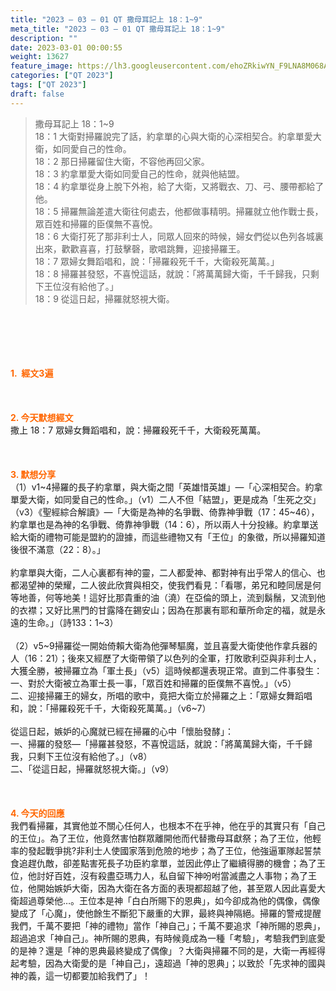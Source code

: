 ```yaml
---
title: "2023 – 03 – 01 QT 撒母耳記上 18：1~9"
meta_title: "2023 – 03 – 01 QT 撒母耳記上 18：1~9"
description: ""
date: 2023-03-01 00:00:55
weight: 13627
feature_image: https://lh3.googleusercontent.com/ehoZRkiwYN_F9LNA8M068AYxt73EavCZno-PD1cJRuf5BbSkQVUWr3gNEbt5kSs28Pb_Elg17kSrtf9ybWvojWoMV6I4tPM3vGRGDq6GkKkPdL2Gut4QAIw4-uykKUAtNiKgQKntvsU=w800
categories: ["QT 2023"]
tags: ["QT 2023"]
draft: false
---
```


<blockquote>撒母耳記上 18：1~9<br />
18：1 大衛對掃羅說完了話，約拿單的心與大衛的心深相契合。約拿單愛大衛，如同愛自己的性命。<br />
18：2 那日掃羅留住大衛，不容他再回父家。<br />
18：3 約拿單愛大衛如同愛自己的性命，就與他結盟。<br />
18：4 約拿單從身上脫下外袍，給了大衛，又將戰衣、刀、弓、腰帶都給了他。<br />
18：5 掃羅無論差遣大衛往何處去，他都做事精明。掃羅就立他作戰士長，眾百姓和掃羅的臣僕無不喜悅。<br />
18：6 大衛打死了那非利士人，同眾人回來的時候，婦女們從以色列各城裏出來，歡歡喜喜，打鼓擊磬，歌唱跳舞，迎接掃羅王。<br />
18：7 眾婦女舞蹈唱和，說：「掃羅殺死千千，大衛殺死萬萬。」<br />
18：8 掃羅甚發怒，不喜悅這話，就說：「將萬萬歸大衛，千千歸我，只剩下王位沒有給他了。」<br />
18：9 從這日起，掃羅就怒視大衛。</blockquote><br />
&nbsp;<br />
<br />
&nbsp;<br />
<br />
<span style="color: #ff6600;"><strong>1.  經文3遍</strong></span><br />
<br />
&nbsp;<br />
<br />
<span style="color: #ff6600;"><strong>2. 今天默想經文<br />
</strong></span>撒上 18：7 眾婦女舞蹈唱和，說：掃羅殺死千千，大衛殺死萬萬。<br />
<br />
&nbsp;<br />
<br />
<strong><span style="color: #ff6600;">3. 默想分享<br />
</span></strong>（1）v1~4掃羅的長子約拿單，與大衛之間「英雄惜英雄」—「心深相契合。約拿單愛大衛，如同愛自己的性命。」（v1）二人不但「結盟」，更是成為「生死之交」（v3）《聖經綜合解讀》—「大衛是為神的名爭戰、倚靠神爭戰（17：45~46），約拿單也是為神的名爭戰、倚靠神爭戰（14：6），所以兩人十分投緣。約拿單送給大衛的禮物可能是盟約的證據，而這些禮物又有「王位」的象徵，所以掃羅知道後很不滿意（22：8）。」<br />
<br />
約拿單與大衛，二人心裏都有神的靈，二人都愛神、都對神有出乎常人的信心、也都渴望神的榮耀，二人彼此欣賞與相交，使我們看見：「看哪，弟兄和睦同居是何等地善，何等地美！這好比那貴重的油（澆）在亞倫的頭上，流到鬍鬚，又流到他的衣襟；又好比黑門的甘露降在錫安山；因為在那裏有耶和華所命定的福，就是永遠的生命。」（詩133：1~3）<br />
<br />
（2）v5~9掃羅從一開始倚賴大衛為他彈琴驅魔，並且喜愛大衛使他作拿兵器的人（16：21）；後來又經歷了大衛帶領了以色列的全軍，打敗歌利亞與非利士人，大獲全勝，被掃羅立為「軍土長」（v5）這時候都還表現正常。直到二件事發生：<br />
一、對於大衛被立為軍士長一事，「眾百姓和掃羅的臣僕無不喜悅。」（v5）<br />
二、迎接掃羅王的婦女，所唱的歌中，竟把大衛立於掃羅之上：「眾婦女舞蹈唱和，說：「掃羅殺死千千，大衛殺死萬萬。」（v6~7）<br />
<br />
從這日起，嫉妒的心魔就已經在掃羅的心中「懷胎發酵」：<br />
一、掃羅的發怒—「掃羅甚發怒，不喜悅這話，就說：「將萬萬歸大衛，千千歸我，只剩下王位沒有給他了。」（v8）<br />
二、「從這日起，掃羅就怒視大衛。」（v9）<br />
<br />
&nbsp;<br />
<br />
<strong style="font-size: inherit;"><span style="color: #ff6600;">4. 今天的回應<br />
</span></strong>我們看掃羅，其實他並不關心任何人，也根本不在乎神，他在乎的其實只有「自己的王位」。為了王位，他竟然害怕群眾離開他而代替撒母耳獻祭；為了王位，他輕率的發起戰爭挑?非利士人使國家落到危險的地步；為了王位，他強逼軍隊起誓禁食追趕仇敵，卻差點害死長子功臣約拿單，並因此停止了繼續得勝的機會；為了王位，他討好百姓，沒有殺盡亞瑪力人，私自留下神吩咐當滅盡之人事物；為了王位，他開始嫉妒大衛，因為大衛在各方面的表現都超越了他，甚至眾人因此喜愛大衛超過尊榮他…。王位本是神「白白所賜下的恩典」，如今卻成為他的偶像，偶像變成了「心魔」，使他餘生不斷犯下嚴重的大罪，最終與神隔絕。掃羅的警戒提醒我們，千萬不要把「神的禮物」當作「神自己」；千萬不要追求「神所賜的恩典」，超過追求「神自己」。神所賜的恩典，有時候竟成為一種「考驗」，考驗我們到底愛的是神？還是「神的恩典最終變成了偶像」？大衛與掃羅不同的是，大衛一再經得起考驗，因為大衛愛的是「神自己」，遠超過「神的恩典」；以致於「先求神的國與神的義，這一切都要加給我們了」！<br />
<br />
&nbsp;
        